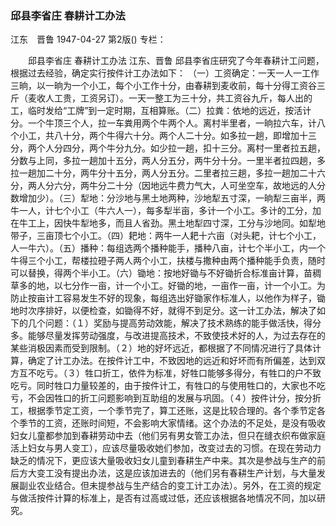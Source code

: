 ### 邱县李省庄  春耕计工办法
江东　晋鲁
1947-04-27
第2版()
专栏：

　　邱县李省庄
    春耕计工办法
    江东、晋鲁
    邱县李省庄研究了今年春耕计工问题，根据过去经验，确定实行按件计工办法如下：
    （一）工资确定：一天一人一工作三晌，以一晌为一个小工，每个小工作十分，由春耕到麦收前，每十分得工资谷三斤（麦收人工贵，工资另订）。一天一整工为三十分，共工资谷九斤，每人出的工，临时发给“工牌”到一定时期，互相算账。（二）拉粪：依地的远近，按活计分。一个牛顶三个人，拉一车粪用两个牛两个人。离村半里者，一晌拉六车，计八个小工，共八十分，两个牛得六十分。两个人二十分。如多拉一趟，即增加十三分，两个人分四分，两个牛分九分。如少拉一趟，扣十三分。离村一里者拉五趟，分数与上同，多拉一趟加十五分，两人分五分，两牛分十分。一里半者拉四趟，多拉一趟加二十分，两牛分十五分，两人分五分。二里者拉三趟，多拉一趟加二十六分，两人分六分，两牛分二十分（因地远牛费力气大，人可坐空车，故地远的人分数增加少）。（三）犁地：分沙地与黑土地两种，沙地犁五寸深，一晌犁三亩半，两牛一人，计七个小工（牛六人一），每多犁半亩，多计一个小工。多计的工分，加在牛工上，因快牛犁地多，而且人省劲。黑土地犁四寸深，工分与沙地同。如犁地带子，三亩顶七个小工。（四）耙地：两牛一人耙十六亩（对头耙，计七个小工，人一牛六）。（五）播种：每组选两个播种能手，播种八亩，计七个半小工，内一个牛得三个小工，帮楼拉磴子两人两个小工，扶楼与撒种由两个播种能手负责，随时可以替换，得两个半小工。（六）锄地：按地好锄与不好锄折合标准亩计算，苗稠草多的地，以七分作一亩，计一个小工。好锄的地，一亩作一亩，计一个小工。为防止按亩计工容易发生不好的现象，每组选出好锄家作标准人，以他作为样子，锄地时次序排好，以便检查，如锄得不好，就得不到足分。这一计工办法，解决了如下的几个问题：（１）奖励与提高劳动效能，解决了技术熟练的能手做活快，得分多。能够尽量发挥劳动强度，与改进提高技术，不致使技术好的人，为过去存在的某些消极因素而受到限制。（２）地的好坏远近，都根据了不同情况进行了具体计算，确定了计工办法。在按件计工中，不致因地的远近和好坏而有所偏差，达到双方互不吃亏。（３）牲口折工，依件为标准，好牲口能够多得分，有牲口的户不致吃亏。同时牲口力量较差的，由于按件计工，有牲口的与使用牲口的，大家也不吃亏，不会因牲口的折工问题影响到互助组的发展与巩固。（４）按件计分，按分折工，根据季节定工资，一个季节完了，算工还账，这是比较合理的。各个季节定各个季节的工资，还账时间短，不会影响大家情绪。这个办法的不足处，是没有吸收妇女儿童都参加到春耕劳动中去（他们另有男女管工办法，但只在缝衣织布做家庭活上妇女与男人变工），应该尽量吸收她们参加，改变过去的习惯。在现在劳动力缺乏的情况下，更应该大量吸收妇女儿童到春耕生产中来。其次是参战与生产的前后方大变工没有提出办法，这是应该加进去的（他们另有春耕生产计划，与大量发展副业农业结合。但未提参战与生产结合的变工计工办法）。另外，在工资的规定与做活按件计算的标准上，是否有过高或过低，还应该根据各地情况不同，加以研究。
